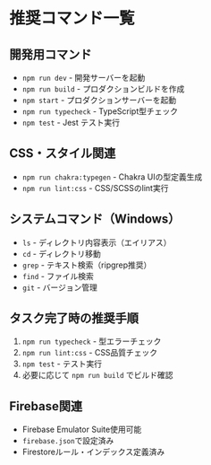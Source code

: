 # 推奨コマンド一覧

## 開発用コマンド
- `npm run dev` - 開発サーバーを起動
- `npm run build` - プロダクションビルドを作成
- `npm start` - プロダクションサーバーを起動
- `npm run typecheck` - TypeScript型チェック
- `npm test` - Jest テスト実行

## CSS・スタイル関連
- `npm run chakra:typegen` - Chakra UIの型定義生成
- `npm run lint:css` - CSS/SCSSのlint実行

## システムコマンド（Windows）
- `ls` - ディレクトリ内容表示（エイリアス）
- `cd` - ディレクトリ移動
- `grep` - テキスト検索（ripgrep推奨）
- `find` - ファイル検索
- `git` - バージョン管理

## タスク完了時の推奨手順
1. `npm run typecheck` - 型エラーチェック
2. `npm run lint:css` - CSS品質チェック
3. `npm test` - テスト実行
4. 必要に応じて `npm run build` でビルド確認

## Firebase関連
- Firebase Emulator Suite使用可能
- `firebase.json`で設定済み
- Firestoreルール・インデックス定義済み